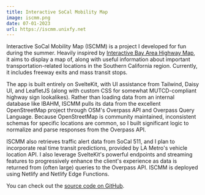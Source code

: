 ```yaml
---
title: Interactive SoCal Mobility Map
image: iscmm.png
date: 07-01-2023
url: https://iscmm.unixfy.net
---
```


Interactive SoCal Mobility Map (ISCMM) is a project I developed for fun during the summer. Heavily inspired by [Interactive Bay Area Highway Map](https://ibahm.org), it aims to display a map of, along with useful information about important transportation-related locations in the Southern California region. Currently, it includes freeway exits and mass transit stops.

The app is built entirely on SvelteKit, with UI assistance from Tailwind, Daisy UI, and LeafletJS (along with custom CSS for somewhat MUTCD-compliant highway sign lookalikes). Rather than loading data from an internal database like IBAHM, ISCMM pulls its data from the excellent OpenStreetMap project through OSM's Overpass API and Overpass Query Language. Because OpenStreetMap is community maintained, inconsistent schemas for specific locations are common, so I built significant logic to normalize and parse responses from the Overpass API. 

ISCMM also retrieves traffic alert data from SoCal 511, and I plan to incorporate real time transit predictions, provided by LA Metro's vehicle location API. I also leverage SvelteKit's powerful endpoints and streaming features to progressively enhance the client's experience as data is returned from (often large) queries to the Overpass API. ISCMM is deployed using Netlify and Netlify Edge Functions.

You can check out the [source code on GitHub](https://github.com/unixfy/iscmm).